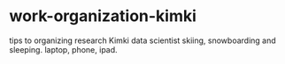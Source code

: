 # work-organization-kimki
tips to organizing research
Kimki
data scientist
skiing, snowboarding and sleeping.
laptop, phone, ipad.
